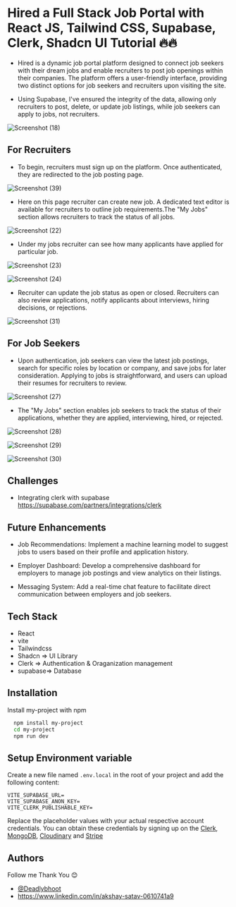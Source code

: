 
# Hired a Full Stack Job Portal with React JS, Tailwind CSS, Supabase, Clerk, Shadcn UI Tutorial 🔥🔥

- Hired is a dynamic job portal platform designed to connect job seekers with their dream jobs and enable recruiters to post job openings within their companies. The platform offers a user-friendly interface, providing two distinct options for job seekers and recruiters upon visiting the site.

- Using Supabase, I've ensured the integrity of the data, allowing only recruiters to post, delete, or update job listings, while job seekers can apply to jobs, not recruiters.

![Screenshot (18)](https://github.com/user-attachments/assets/2c2a5729-193a-41e5-a53c-3913e788c00a)




## For Recruiters

- To begin, recruiters must sign up on the platform. Once authenticated, they are redirected to the job posting page. 


![Screenshot (39)](https://github.com/user-attachments/assets/18c1eed8-b321-4ec1-9edb-3be009f9c9d1)


- Here on this page recruiter can create new job. A dedicated text editor is available for recruiters to outline job requirements.The "My Jobs" section allows recruiters to track the status of all jobs.

![Screenshot (22)](https://github.com/user-attachments/assets/9027aadf-7780-491e-aec5-c7e4e89cf7b8)

- Under my jobs recruiter can see how many applicants have applied for particular job. 

![Screenshot (23)](https://github.com/user-attachments/assets/3689e078-4092-496c-8b51-7ce0b0e2dd44)


![Screenshot (24)](https://github.com/user-attachments/assets/1b483809-94ca-42c8-87a5-23f657b0c188)

- Recruiter can update the job status as open or closed. Recruiters can also review applications, notify applicants about interviews, hiring decisions, or rejections.

![Screenshot (31)](https://github.com/user-attachments/assets/a8485315-3f6b-46e0-a6e5-2bf31e7cf254)
## For Job Seekers

- Upon authentication, job seekers can view the latest job postings, search for specific roles by location or company, and save jobs for later consideration. Applying to jobs is straightforward, and users can upload their resumes for recruiters to review. 

![Screenshot (27)](https://github.com/user-attachments/assets/a55ebf01-c4ab-4089-a798-436ff3c340e2)


- The "My Jobs" section enables job seekers to track the status of their applications, whether they are applied, interviewing, hired, or rejected.

![Screenshot (28)](https://github.com/user-attachments/assets/b8cc4aba-987f-4cbf-a40a-f625d7e5559e)

![Screenshot (29)](https://github.com/user-attachments/assets/3f139ede-6cb3-48c3-9a38-17b68a8b7e86)

![Screenshot (30)](https://github.com/user-attachments/assets/ac2f40c8-128c-4987-bc77-687b8bb4a1e5)


## Challenges

- Integrating clerk with supabase
https://supabase.com/partners/integrations/clerk
## Future Enhancements

- Job Recommendations: Implement a machine learning model to suggest jobs to users based on their profile and application history.

- Employer Dashboard: Develop a comprehensive dashboard for employers to manage job postings and view analytics on their listings.

- Messaging System: Add a real-time chat feature to facilitate direct communication between employers and job seekers.
## Tech Stack

- React
- vite
- Tailwindcss
- Shadcn => UI Library
- Clerk => Authentication & Oraganization management
- supabase=> Database




## Installation

Install my-project with npm

```bash
  npm install my-project
  cd my-project
  npm run dev
```
    
## Setup Environment variable


Create a new file named `.env.local` in the root of your project and add the following content:

```env
VITE_SUPABASE_URL=
VITE_SUPABASE_ANON_KEY=
VITE_CLERK_PUBLISHABLE_KEY=
```

Replace the placeholder values with your actual respective account credentials. You can obtain these credentials by signing up on the [Clerk](https://clerk.com/), [MongoDB](https://www.mongodb.com/), [Cloudinary](https://cloudinary.com/) and [Stripe](https://stripe.com)



## Authors

Follow me Thank You 😊

- [@Deadlybhoot](https://www.github.com/Deadlybhoot)
- https://www.linkedin.com/in/akshay-satav-0610741a9
